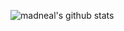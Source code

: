 ![madneal's github stats](https://github-readme-stats.vercel.app/api?username=josefly567&show_icons=true&theme=radical)

